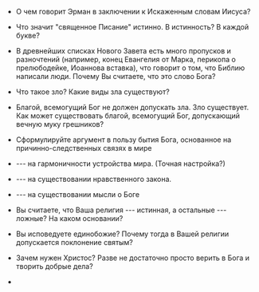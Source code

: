* О чем говорит Эрман в заключении к Искаженным словам Иисуса?
* Что значит "священное Писание" истинно. В истинность? В каждой букве?
* В древнейших списках Нового Завета есть много пропусков и разночтений (например, конец Евангелия от Марка, перикопа о прелюбодейке, Иоаннова вставка), что говорит о том, что Библию написали люди. Почему Вы считаете, что это слово Бога?
* Что такое зло? Какие виды зла существуют?
* Благой, всемогущий Бог не должен допускать зла. Зло существует. Как может существовать благой, всемогущий Бог, допускающий вечную муку грешников?
* Сформулируйте аргумент в пользу бытия Бога, основанное на причинно-следственных связях в мире
* --- на гармоничности устройства мира. (Точная настройка?)
* --- на существовании нравственного закона.
* --- на существовании мысли о Боге


* Вы считаете, что Ваша религия --- истинная, а остальные --- ложные? На каком основании?
* Вы исповедуете единобожие? Почему тогда в Вашей религии допускается поклонение святым?
* Зачем нужен Христос? Разве не достаточно просто верить в Бога и творить добрые дела?
*

